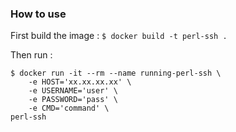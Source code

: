 ### How to use
First build the image :
`$ docker build -t perl-ssh .`

Then run :
```
$ docker run -it --rm --name running-perl-ssh \
    -e HOST='xx.xx.xx.xx' \
    -e USERNAME='user' \
    -e PASSWORD='pass' \
    -e CMD='command' \
perl-ssh
```
